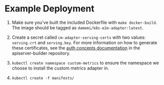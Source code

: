 Example Deployment
==================

1. Make sure you've built the included Dockerfile with `make docker-build`. The image should be tagged as `damemi/k8s-e2e-adapter:latest`.
   
2. Create a secret called `cm-adapter-serving-certs` with two values:
   `serving.crt` and `serving.key`. For more information on how to
   generate these certificates, see the [auth concepts
   documentation](https://github.com/kubernetes-incubator/apiserver-builder/blob/master/docs/concepts/auth.md)
   in the apiserver-builder repository.

3. `kubectl create namespace custom-metrics` to ensure the namespace we choose to install the custom metrics adapter in.

4. `kubectl create -f manifests/`